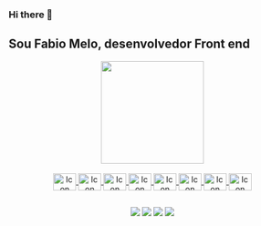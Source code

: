 ### Hi there 👋

<!--
**FabioMessias98/FabioMessias98** is a ✨ _special_ ✨ repository because its `README.md` (this file) appears on your GitHub profile.

Here are some ideas to get you started:

- 🔭 I’m currently working on ...
- 🌱 I’m currently learning ...
- 👯 I’m looking to collaborate on ...
- 🤔 I’m looking for help with ...
- 💬 Ask me about ...
- 📫 How to reach me: ...
- 😄 Pronouns: ...
- ⚡ Fun fact: ...
-->

## Sou Fabio Melo, desenvolvedor Front end
<div align="center">
  <a href="https://github.com/FabioMessias98">
  <img height="180em" src="https://github-readme-stats.vercel.app/api?username=FabioMessias98&show_icons=true&theme=dracula&include_all_commits=true&count_private=true"/>
</div>
<div style="display:inline_block" align="center"><br>
  <img width="40" height="30" align="center" alt="Icon HTML5" title="HTML5" src="https://cdn.jsdelivr.net/gh/devicons/devicon/icons/html5/html5-original.svg" />
  <img width="40" height="30" align="center" alt="Icon CSS3" title="CSS3" src="https://cdn.jsdelivr.net/gh/devicons/devicon/icons/css3/css3-original.svg" />
  <img width="40" height="30" align="center" alt="Icon Bootstrap" title="Bootstrap" src="https://cdn.jsdelivr.net/gh/devicons/devicon/icons/bootstrap/bootstrap-original.svg" />
  <img width="40" height="30" align="center" alt="Icon Tailwindcss" title="Tailwindcss" src="https://cdn.jsdelivr.net/gh/devicons/devicon/icons/tailwindcss/tailwindcss-plain.svg" />
  <img width="40" height="30" align="center" alt="Icon Webpack" title="Webpack" src="https://cdn.jsdelivr.net/gh/devicons/devicon/icons/webpack/webpack-original.svg" />
  <img width="40" height="30" align="center" alt="Icon Javascript" title="Javascript" src="https://cdn.jsdelivr.net/gh/devicons/devicon/icons/javascript/javascript-original.svg" />
  <img width="40" height="30" align="center" alt="Icon PHP" title="PHP" src="https://cdn.jsdelivr.net/gh/devicons/devicon/icons/php/php-original.svg" />          
  <img width="40" height="30" align="center" alt="Icon Wordpress" title="Wordpress" src="https://cdn.jsdelivr.net/gh/devicons/devicon/icons/wordpress/wordpress-original.svg" />
</div>
  
  ##
 
<div align="center"> 
  <a href="https://instagram.com/fabiomelodev" target="_blank"><img src="https://img.shields.io/badge/-Instagram-%23E4405F?style=for-the-badge&logo=instagram&logoColor=white" target="_blank"></a> 
  <a href="https://www.facebook.com/fabio.messias.908132/" target="_blank"><img src="https://img.shields.io/badge/-Facebook-%3b59985F?style=for-the-badge&logo=facebook&logoColor=white" target="_blank"></a> 
  <a href="https://www.linkedin.com/in/fabio-de-melo-647843186/" target="_blank"><img src="https://img.shields.io/badge/-LinkedIn-%230077B5?style=for-the-badge&logo=linkedin&logoColor=white" target="_blank"></a> 
  <a href = "mailto:fabiomelodev@gmail.com"><img src="https://img.shields.io/badge/-Gmail-%23333?style=for-the-badge&logo=gmail&logoColor=white" target="_blank"></a>
</div>
